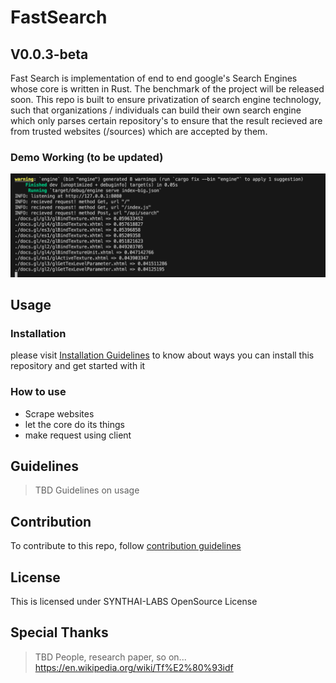 # FastSearch

## V0.0.3-beta

Fast Search is implementation of end to end google's Search Engines whose core is written in Rust. The benchmark of the project will be released soon. This repo is built to ensure privatization of search engine technology, such that organizations / individuals can build their own search engine which only parses certain repository's to ensure that the result recieved are from trusted websites (/sources) which are accepted by them.

### Demo Working (to be updated)

![demo working](./assets/demo.png)

## Usage

### Installation

please visit [Installation Guidelines](./dev-docs/installation.md) to know about ways you can install this repository and get started with it

### How to use

- Scrape websites
- let the core do its things
- make request using client

## Guidelines

> TBD
> Guidelines on usage

## Contribution

To contribute to this repo, follow [contribution guidelines](./dev-docs/contributionGuidelines.md)

## License

This is licensed under SYNTHAI-LABS OpenSource License

## Special Thanks

> TBD
> People, research paper, so on...
> https://en.wikipedia.org/wiki/Tf%E2%80%93idf
